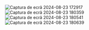 ![Captura de ecrã 2024-08-23 172917](https://github.com/user-attachments/assets/8799da4e-b3c2-4e52-a7b0-2a8135f7b8e0)
![Captura de ecrã 2024-08-23 180359](https://github.com/user-attachments/assets/1e22df99-59ac-419d-b878-e7361638285b)
![Captura de ecrã 2024-08-23 180541](https://github.com/user-attachments/assets/6601e69c-0883-4952-a359-7cc3034f076c)
![Captura de ecrã 2024-08-23 180639](https://github.com/user-attachments/assets/b07e94a3-13a4-4020-a8fa-637913b6d974)
